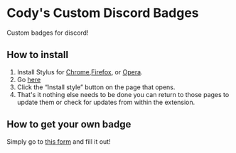 # Cody's Custom Discord Badges
Custom badges for discord!

## How to install
1. Install Stylus for [Chrome](https://chrome.google.com/webstore/detail/stylus/clngdbkpkpeebahjckkjfobafhncgmne),[Firefox](https://addons.mozilla.org/firefox/addon/styl-us/), or [Opera](https://addons.opera.com/en/extensions/details/stylus/). 
2. Go [here](https://github.com/CodysNintendoRoom/Codys-Custom-Discord-Badges/raw/main/style/custombadges.user.css)
3. Click the “Install style” button on the page that opens.
4. That's it nothing else needs to be done you can return to those pages to update them or check for updates from within the extension. 

## How to get your own badge
Simply go to [this form](https://docs.google.com/forms/d/e/1FAIpQLScLsRcSxgOrWvWrjkFUJAusv9yLt87b782Q60booMrv2D8Qvw/viewform) and fill it out!
